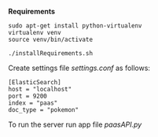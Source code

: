 **Requirements**

```
sudo apt-get install python-virtualenv
virtualenv venv
source venv/bin/activate
```
```
./installRequirements.sh
```
Create settings file _settings.conf_ as follows:
 ```
[ElasticSearch]
host = "localhost"
port = 9200
index = "paas"
doc_type = "pokemon"
```

To run the server run app file _paasAPI.py_